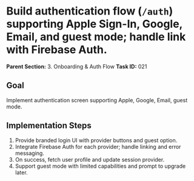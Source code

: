 # Build authentication flow (`/auth`) supporting Apple Sign-In, Google, Email, and guest mode; handle link with Firebase Auth.

**Parent Section:** 3. Onboarding & Auth Flow
**Task ID:** 021

## Goal
Implement authentication screen supporting Apple, Google, Email, guest mode.

## Implementation Steps
1. Provide branded login UI with provider buttons and guest option.
2. Integrate Firebase Auth for each provider; handle linking and error messaging.
3. On success, fetch user profile and update session provider.
4. Support guest mode with limited capabilities and prompt to upgrade later.
